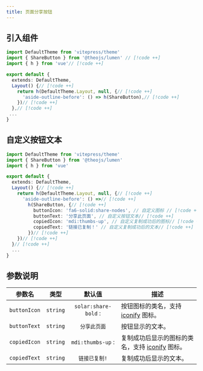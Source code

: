 ```yaml
---
title: 页面分享按钮
---
```


## 引入组件

```ts [.vitepress/theme/index.ts]
import DefaultTheme from 'vitepress/theme'
import { ShareButton } from '@theojs/lumen' // [!code ++]
import { h } from 'vue'// [!code ++]

export default {
  extends: DefaultTheme,
  Layout() {// [!code ++]
    return h(DefaultTheme.Layout, null, {// [!code ++]
      'aside-outline-before': () => h(ShareButton),// [!code ++]
    })// [!code ++]
  },// [!code ++]
 ...
}
```

## 自定义按钮文本

```ts [.vitepress/theme/index.ts]
import DefaultTheme from 'vitepress/theme'
import { ShareButton } from '@theojs/lumen'
import { h } from 'vue'

export default {
  extends: DefaultTheme,
  Layout() {// [!code ++]
    return h(DefaultTheme.Layout, null, {// [!code ++]
      'aside-outline-before': () =>// [!code ++]
        h(ShareButton, {// [!code ++]
          buttonIcon: 'fa6-solid:share-nodes', // 自定义图标 // [!code ++]
          buttonText: '分享此页面', // 自定义按钮文本// [!code ++]
          copiedIcon: 'mdi:thumbs-up', // 自定义复制成功后的图标// [!code ++]
          copiedText: '链接已复制！' // 自定义复制成功后的文本// [!code ++]
        })// [!code ++]
    })// [!code ++]
  }// [!code ++]
  ...
}
```

## 参数说明

|    参数名    |   类型   |                                   默认值                                   | 描述                                                                                 |
| :----------: | :------: | :------------------------------------------------------------------------: | ------------------------------------------------------------------------------------ |
| `buttonIcon` | `string` | `solar:share-bold` : <iconify-icon icon="solar:share-bold"></iconify-icon> | 按钮图标的类名，支持 [iconify](https://icon-sets.iconify.design/) 图标。             |
| `buttonText` | `string` |                                `分享此页面`                                | 按钮显示的文本。                                                                     |
| `copiedIcon` | `string` |    `mdi:thumbs-up` : <iconify-icon icon="mdi:thumbs-up"></iconify-icon>    | 复制成功后显示的图标的类名，支持 [iconify](https://icon-sets.iconify.design/) 图标。 |
| `copiedText` | `string` |                               `链接已复制!`                                | 复制成功后显示的文本。                                                               |
